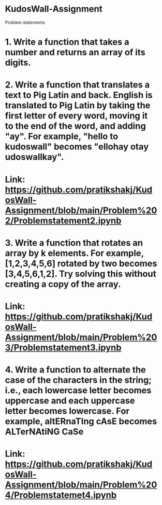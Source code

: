 # KudosWall-Assignment
Problem statements

# 1. Write a function that takes a number and returns an array of its digits.
# 2. Write a function that translates a text to Pig Latin and back. English is translated to Pig Latin by taking the first letter of every word, moving it to the end of the word, and adding "ay".  For example, "hello to kudoswall" becomes "ellohay otay udoswallkay".
# Link: https://github.com/pratikshakj/KudosWall-Assignment/blob/main/Problem%202/Problemstatement2.ipynb
# 3. Write a function that rotates an array by k elements. For example, [1,2,3,4,5,6] rotated by two becomes [3,4,5,6,1,2]. Try solving this without creating a copy of the array.
# Link: https://github.com/pratikshakj/KudosWall-Assignment/blob/main/Problem%203/Problemstatement3.ipynb
# 4. Write a function to alternate the case of the characters in the string; i.e., each lowercase letter becomes uppercase and each uppercase letter becomes lowercase. For example, altERnaTIng cAsE becomes ALTerNAtiNG CaSe
# Link: https://github.com/pratikshakj/KudosWall-Assignment/blob/main/Problem%204/Problemstatemet4.ipynb
